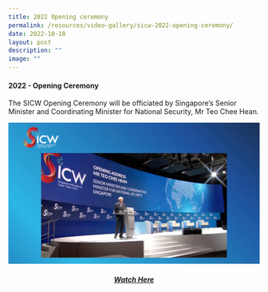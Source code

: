 ```yaml
---
title: 2022 Opening ceremony
permalink: /resources/video-gallery/sicw-2022-opening-ceremony/
date: 2022-10-18
layout: post
description: ""
image: ""
---
```

#### **2022 - Opening Ceremony**

The SICW Opening Ceremony will be officiated by Singapore’s Senior Minister and Coordinating Minister for National Security, Mr Teo Chee Hean.

![](/images/2022%20sicw%20oc.png)

<div align="center">	
	<a href="https://www.youtube.com/watch?v=K582VHwAcI8" target="_blank"><h5>Watch Here</h5></a>
</div>